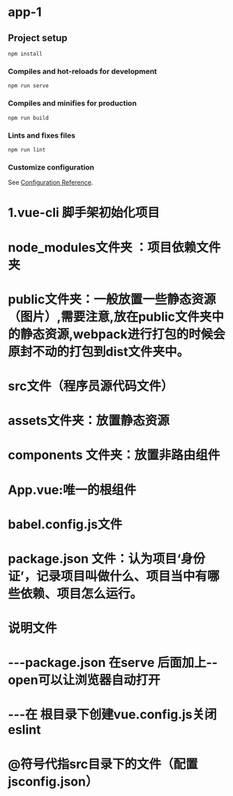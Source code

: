 # app-1

## Project setup
```
npm install
```

### Compiles and hot-reloads for development
```
npm run serve
```

### Compiles and minifies for production
```
npm run build
```

### Lints and fixes files
```
npm run lint
```

### Customize configuration
See [Configuration Reference](https://cli.vuejs.org/config/).

# 1.vue-cli 脚手架初始化项目
# node_modules文件夹 ：项目依赖文件夹

# public文件夹：一般放置一些静态资源（图片）,需要注意,放在public文件夹中的静态资源,webpack进行打包的时候会原封不动的打包到dist文件夹中。
# src文件（程序员源代码文件）
# assets文件夹：放置静态资源
# components 文件夹：放置非路由组件
# App.vue:唯一的根组件

# babel.config.js文件
# package.json 文件：认为项目‘身份证’，记录项目叫做什么、项目当中有哪些依赖、项目怎么运行。
# 说明文件
# ---package.json 在serve 后面加上--open可以让浏览器自动打开
# ---在 根目录下创建vue.config.js关闭eslint

# @符号代指src目录下的文件（配置jsconfig.json）